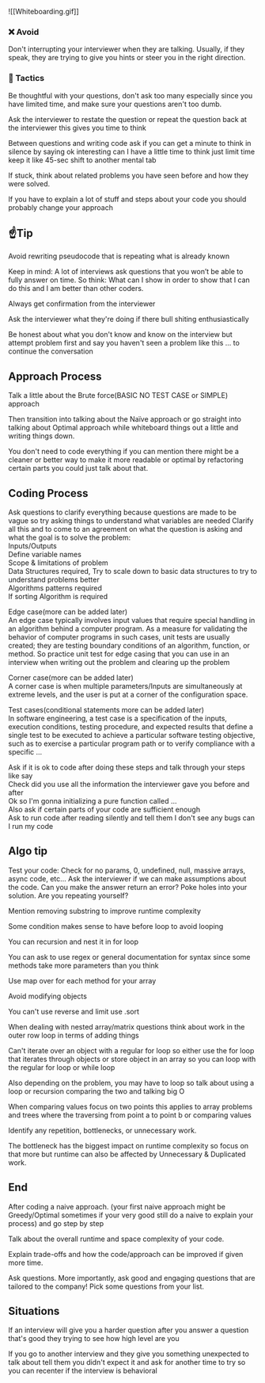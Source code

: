 ![[Whiteboarding.gif]]


### ❌ Avoid  
Don't interrupting your interviewer when they are talking. Usually, if they speak, they are trying to give you hints or steer you in the right direction.  

### 🤌 Tactics  
Be thoughtful with your questions, don't ask too many especially since you have limited time, and make sure your questions aren't too dumb.  

Ask the interviewer to restate the question or repeat the question back at the interviewer this gives you time to think  

Between questions and writing code ask if you can get a minute to think in silence by saying ok interesting can I have a little time to think just limit time keep it like 45-sec shift to another mental tab  

If stuck, think about related problems you have seen before and how they were solved.  

If you have to explain a lot of stuff and steps about your code you should probably change your approach 

## ☝️Tip  
Avoid rewriting pseudocode that is repeating what is already known  

Keep in mind: A lot of interviews ask questions that you won’t be able to fully answer on time. So think: What can I show in order to show that I can do this and I am better than other coders.  

Always get confirmation from the interviewer  

Ask the interviewer what they're doing if there bull shiting enthusiastically  

Be honest about what you don't know and know on the interview but attempt problem first and say you haven't seen a problem like this ... to continue the conversation  

## Approach Process  
Talk a little about the Brute force(BASIC NO TEST CASE or SIMPLE) approach  

Then transition into talking about the Naïve approach or go straight into talking about Optimal approach while whiteboard things out a little and writing things down.  

You don't need to code everything if you can mention there might be a cleaner or better way to make it more readable or optimal by refactoring certain parts you could just talk about that. 

## Coding Process  
Ask questions to clarify everything because questions are made to be vague so try asking things to understand what variables are needed Clarify all this and to come to an agreement on what the question is asking and what the goal is to solve the problem:  
	Inputs/Outputs  
	Define variable names  
	Scope & limitations of problem  
	Data Structures required, Try to scale down to basic data structures to try to understand problems better  
	Algorithms patterns required  
	If sorting Algorithm is required  
	
Edge case(more can be added later)  
	An edge case typically involves input values that require special handling in an algorithm behind a computer program. As a measure for validating the behavior of computer programs in such cases, unit tests are usually created; they are testing boundary conditions of an algorithm, function, or method. So practice unit test for edge casing that you can use in an interview when writing out the problem and clearing up the problem  
	
Corner case(more can be added later)  
	A corner case is when multiple parameters/Inputs are simultaneously at extreme levels, and the user is put at a corner of the configuration space.  

Test cases(conditional statements more can be added later)  
	In software engineering, a test case is a specification of the inputs, execution conditions, testing procedure, and expected results that define a single test to be executed to achieve a particular software testing objective, such as to exercise a particular program path or to verify compliance with a specific …  
	
Ask if it is ok to code after doing these steps and talk through your steps like say  
	Check did you use all the information the interviewer gave you before and after  
	Ok so I'm gonna initializing a pure function called ...  
	Also ask if certain parts of your code are sufficient enough  
	Ask to run code after reading silently and tell them I don't see any bugs can I run my code
	  
	  

## Algo tip  


Test your code: Check for no params, 0, undefined, null, massive arrays, async code, etc… Ask the interviewer if we can make assumptions about the code. Can you make the answer return an error? Poke holes into your solution. Are you repeating yourself?  

Mention removing substring to improve runtime complexity  

Some condition makes sense to have before loop to avoid looping  

You can recursion and nest it in for loop  

You can ask to use regex or general documentation for syntax since some methods take more parameters than you think  

Use map over for each method for your array  

Avoid modifying objects  

You can't use reverse and limit use .sort  

When dealing with nested array/matrix questions think about work in the outer row loop in terms of adding things  

Can't iterate over an object with a regular for loop so either use the for loop that iterates through objects or store object in an array so you can loop with the regular for loop or while loop  


Also depending on the problem, you may have to loop so talk about using a loop or recursion comparing the two and talking big O  

When comparing values focus on two points this applies to array problems and trees where the traversing from point a to point b or comparing values  

Identify any repetition, bottlenecks, or unnecessary work.  

The bottleneck has the biggest impact on runtime complexity so focus on that more but runtime can also be affected by Unnecessary & Duplicated work.  

## End  
After coding a naive approach. (your first naive approach might be Greedy/Optimal sometimes if your very good still do a naive to explain your process) and go step by step 

Talk about the overall runtime and space complexity of your code.  

Explain trade-offs and how the code/approach can be improved if given more time.  

Ask questions. More importantly, ask good and engaging questions that are tailored to the company! Pick some questions from your list.  

## Situations  
If an interview will give you a harder question after you answer a question that's good they trying to see how high level are you  

If you go to another interview and they give you something unexpected to talk about tell them you didn't expect it and ask for another time to try so you can recenter if the interview is behavioral  


